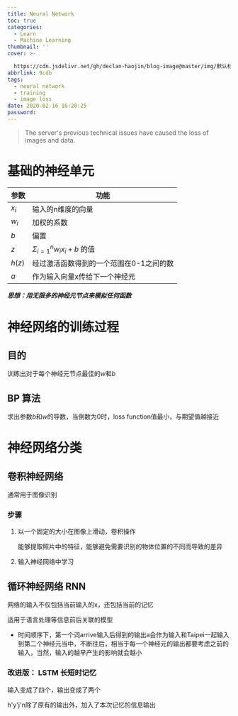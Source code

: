 ```yaml
---
title: Neural Network
toc: true
categories:
  - Learn
  - Machine Learning
thumbnail: ''
cover: >-

  https://cdn.jsdelivr.net/gh/declan-haojin/blog-image@master/img/默认标题_公众号封面首图_2020-02-16-0.png
abbrlink: 9cdb
tags:
  - neural network
  - training
  - image loss
date: 2020-02-16 16:20:25
password:
---
```



> The server's previous technical issues have caused the loss of images and data.

# 基础的神经单元


| 参数   | 功能                                    |
| ------ | --------------------------------------- |
| $x_i$  | 输入的n维度的向量                       |
| $w_i$  | 加权的系数                              |
| $b$    | 偏置                                    |
| $z$    | $\Sigma_{i=1}^{n} w_ix_i+b$ 的值        |
| $h(z)$ | 经过激活函数得到的一个范围在0-1之间的数 |
| $a$    | 作为输入向量x传给下一个神经元           |


<!--more-->

***思想：用无限多的神经元节点来模拟任何函数***

# 神经网络的训练过程

## 目的

训练出对于每个神经元节点最佳的$w$和$b$

## BP 算法

求出参数$b$和$w$的导数，当倒数为0时，loss function值最小，与期望值越接近

# 神经网络分类

## 卷积神经网络


通常用于图像识别

### 步骤

1. 以一个固定的大小在图像上滑动，卷积操作

   能够提取照片中的特征，能够避免需要识别的物体位置的不同而导致的差异


2. 输入神经网络中学习

## 循环神经网络 RNN

网络的输入不仅包括当前输入的x，还包括当前的记忆

适用于语言处理等信息前后关联的模型


- 时间顺序下，第一个词arrive输入后得到的输出a会作为输入和Taipei一起输入到第二个神经元当中，不断往后，相当于每一个神经元的输出都要考虑之前的输入，当然，输入的越早产生的影响就会越小

### 改进版： LSTM 长短时记忆


输入变成了四个，输出变成了两个

h'y'j'n除了原有的输出外，加入了本次记忆的信息输出
